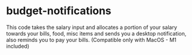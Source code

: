 # budget-notifications
This code takes the salary input and allocates a portion of your salary towards your bills, food, misc items and sends you a desktop notification, also reminds you to pay your bills. (Compatible only with MacOS - M1 included)
